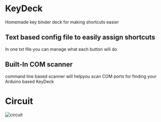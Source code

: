 # KeyDeck
 Homemade key binder deck for making shortcuts easier
  
 ## Text based config file to easily assign shortcuts
  In one txt file you can manage what each button will do
  
 ## Built-In COM scanner
  command line based scanner will helpyou scan COM ports for finding your Arduino based KeyDeck 
  
 # Circuit
 ![circuit](https://github.com/Wahares/KeyDeck/assets/102261228/b214d626-20ab-470d-862b-31185469961c)
